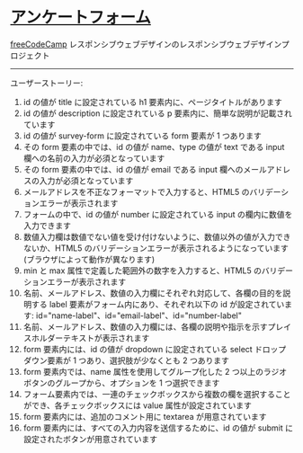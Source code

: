 # [アンケートフォーム](https://minamikohei.github.io/survey-form/)

[freeCodeCamp](https://www.freecodecamp.org/learn/2022/responsive-web-design/) レスポンシブウェブデザインのレスポンシブウェブデザインプロジェクト

***

ユーザーストーリー:

1. id の値が title に設定されている h1 要素内に、ページタイトルがあります
2. id の値が description に設定されている p 要素内に、簡単な説明が記載されています
3. id の値が survey-form に設定されている form 要素が 1 つあります
4. その form 要素の中では、id の値が name、type の値が text である input 欄への名前の入力が必須となっています
5. その form 要素の中では、id の値が email である input 欄へのメールアドレスの入力が必須となっています
6. メールアドレスを不正なフォーマットで入力すると、HTML5 のバリデーションエラーが表示されます
7. フォームの中で、id の値が number に設定されている input の欄内に数値を入力できます
8. 数値入力欄は数値でない値を受け付けないように、数値以外の値が入力できないか、HTML5 のバリデーションエラーが表示されるようになっています (ブラウザによって動作が異なります)
9. min と max 属性で定義した範囲外の数字を入力すると、HTML5 のバリデーションエラーが表示されます
10. 名前、メールアドレス、数値の入力欄にそれぞれ対応して、各欄の目的を説明する label 要素がフォーム内にあり、それぞれ以下の id が設定されています: id="name-label"、id="email-label"、id="number-label"
11. 名前、メールアドレス、数値の入力欄には、各欄の説明や指示を示すプレイスホルダーテキストが表示されます
12. form 要素内には、id の値が dropdown に設定されている select ドロップダウン要素が 1 つあり、選択肢が少なくとも 2 つあります
13. form 要素内では、name 属性を使用してグループ化した 2 つ以上のラジオボタンのグループから、オプションを 1 つ選択できます
14. フォーム要素内では、一連のチェックボックスから複数の欄を選択することができ、各チェックボックスには value 属性が設定されています
15. form 要素内には、追加のコメント用に textarea が用意されています
16. form 要素内には、すべての入力内容を送信するために、id の値が submit に設定されたボタンが用意されています
